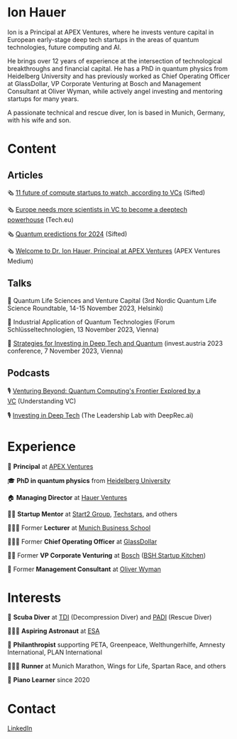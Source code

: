 # Ion Hauer

Ion is a Principal at APEX Ventures, where he invests venture capital in European early-stage deep tech startups in the areas of quantum technologies, future computing and AI.

He brings over 12 years of experience at the intersection of technological breakthroughs and financial capital. He has a PhD in quantum physics from Heidelberg University and has previously worked as Chief Operating Officer at GlassDollar, VP Corporate Venturing at Bosch and Management Consultant at Oliver Wyman, while actively angel investing and mentoring startups for many years.

A passionate technical and rescue diver, Ion is based in Munich, Germany, with his wife and son.

# Content

## Articles

🗞️ [11 future of compute startups to watch, according to VCs](https://sifted.eu/articles/11-future-of-compute-startups-to-watch) (Sifted)

🗞️ [Europe needs more scientists in VC to become a deeptech powerhouse](https://tech.eu/2024/02/10/europe-needs-more-scientists-in-vc-to-become-a-deep-tech-powerhouse/) (Tech.eu)

🗞️ [Quantum predictions for 2024](https://sifted.eu/articles/quantum-predictions-2024) (Sifted)

🗞️ [Welcome to Dr. Ion Hauer, Principal at APEX Ventures](https://medium.com/apex-ventures/welcome-to-dr-ion-hauer-principal-at-apex-ventures-537450fcf030) (APEX Ventures Medium)

## Talks

🎤 Quantum Life Sciences and Venture Capital (3rd Nordic Quantum Life Science Roundtable, 14-15 November 2023, Helsinki)

🎤 Industrial Application of Quantum Technologies (Forum Schlüsseltechnologien, 13 November 2023, Vienna)

🎤 [Strategies for Investing in Deep Tech and Quantum](https://www.youtube.com/live/bNaCBaeWlHY?si=BKwJBbPRVFj3sREA&t=3288) (invest.austria 2023 conference, 7 November 2023, Vienna)

## Podcasts

🎙️ [Venturing Beyond: Quantum Computing's Frontier Explored by a VC](https://www.youtube.com/watch?v=0PjrATWVxF0) (Understanding VC)

🎙️ [Investing in Deep Tech](https://www.youtube.com/watch?v=rCEue4RGtVk) (The Leadership Lab with DeepRec.ai)

# Experience

🚀 **Principal** at [APEX Ventures](https://www.apex.ventures/)

🎓 **PhD in quantum physics** from [Heidelberg University](https://www.uni-heidelberg.de/en)

🏠 **Managing Director** at [Hauer Ventures](http://www.hauerventures.com/)

👨‍🚒 **Startup Mentor** at [Start2 Group](https://www.start2.group), [Techstars](https://www.techstars.com/), and others

👨🏻‍🏫 Former **Lecturer** at [Munich Business School](https://www.munich-business-school.de/en)

🙋🏻‍♂️ Former **Chief Operating Officer** at [GlassDollar](https://www.glassdollar.com/)

💂‍♀️ Former **VP Corporate Venturing** at [Bosch](https://www.bosch.com/) ([BSH Startup Kitchen](https://www.bshstartupkitchen.com/))

💼 Former **Management Consultant** at [Oliver Wyman](https://www.oliverwyman.com/)

# Interests

🐠 **Scuba Diver** at [TDI](https://www.tdisdi.com/) (Decompression Diver) and [PADI](https://www.padi.com/) (Rescue Diver)

🧑🏻‍🚀 **Aspiring Astronaut** at [ESA](http://www.esa.int/)

🦊 **Philanthropist** supporting PETA, Greenpeace, Welthungerhilfe, Amnesty International, PLAN International

🏃🏻‍♂️ **Runner** at Munich Marathon, Wings for Life, Spartan Race, and others

🎹 **Piano Learner** since 2020

# Contact

[LinkedIn](https://www.linkedin.com/in/ionhauer/)
